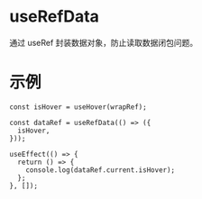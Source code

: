 # useRefData

通过 useRef 封装数据对象，防止读取数据闭包问题。

# 示例

```tsx
const isHover = useHover(wrapRef);

const dataRef = useRefData(() => ({
  isHover,
}));

useEffect(() => {
  return () => {
    console.log(dataRef.current.isHover);
  };
}, []);
```
